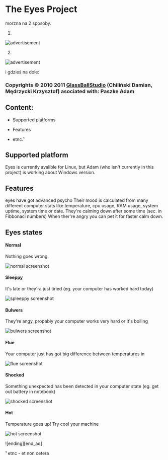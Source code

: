  The Eyes Project
=========================

morzna na 2 sposoby.

1)

![advertisement](http://img143.imageshack.us/i/commercial.png/][IMG]http://img143.imageshack.us/img143/9532/commercial.png)

2)

![advertisement][keyword]

i gdzieś na dole:

[keyword]: http://img143.imageshack.us/i/commercial.png/][IMG]http://img143.imageshack.us/img143/9532/commercial.png

### Copyrights © 2010 2011 [GlassBallStudio][home] (Chiliński Damian, Mędrzycki Krzysztof) asociated with: Paszke Adam

Content:
--------

- Supported platforms

- Features

- etnc.¹ 

 Supported platform
--------------

Eyes is currently avalible for Linux, but Adam (who isn't currently in this project) is working about Windows version.

 Features
------------

eyes have got advanced psycho
Their mood is calculated from many different computer stats like temperature, cpu usage, RAM usage, system uptime, system time or date.
They're calming down after some time (sec. in Fibbonaci numbers)
When ther're angry you can pet it for faster calm down.

Eyes states
-------------
#### Normal

Nothing goes wrong.

![normal screenshot][normal]

#### Sleeppy

It's late or they'ra just tiried (eg. your computer has worked hard today)

![spleeppy screenshot][sleeppy]

#### Bulwers

They're angy, propably your computer works very hard or it's boiling

![bulwers screenshot][bulwers]

#### Flue

Your computer just has got big difference between temperatures in 

![flue screenshot][flue]

#### Shocked

Something unexpected has been detected in your computer state (eg. get out battery in notebook)

![shocked screenshot][shocked]

#### Hot

Temperature goes up! Try cool your machine

![hot screenshot][hot]



![ending][end_ad]

¹ etnc - et non cetera

[home]: http://gbs.org
[normal]: http://gbs.org/images/eyes/normal.png "normal"
[sleeppy]: http://gbs.org/images/eyes/sleppy.png "sleppy"
[bulwers]: http://gbs.org/images/eyes/bulwers.png "bulwers"
[flue]: http://gbs.org/images/eyes/flue.png "flue"
[shocked]: http://gbs.org/images/eyes/shocked.png "shocked"
[hot]: http://gbs.org/images/eyes/hot.png "hot"
